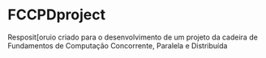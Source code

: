 # FCCPDproject
Resposit[oruio criado para o desenvolvimento de um projeto da cadeira de Fundamentos de Computação Concorrente, Paralela e Distribuída
